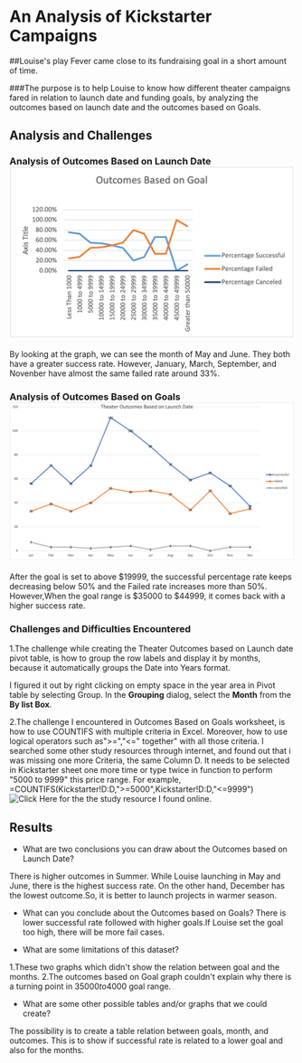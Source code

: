 # An Analysis of Kickstarter Campaigns

##Louise's play Fever came close to its fundraising goal in a short amount of time.


###The purpose is to help Louise to know how different theater campaigns fared in relation to launch date and funding goals, by analyzing the outcomes based on launch date and the outcomes based on Goals.
## Analysis and Challenges

### Analysis of Outcomes Based on Launch Date ![Click Image](resources/Outcomes_vs_Goals.png)
By looking at the graph, we can see the month of May and June. They both  have a greater success rate. However, January, March, September, and Novenber have almost the same failed rate around 33%.



### Analysis of Outcomes Based on Goals  ![Click Image](resources/Theater_Outcomes_vs_Launch.png)
After the goal is set to above $19999, the successful percentage rate keeps decreasing below 50% and the Failed rate increases more than 50%.  However,When the goal range is $35000 to $44999, it comes back with a higher success rate.

### Challenges and Difficulties Encountered

1.The challenge while creating the Theater Outcomes based on  Launch date pivot table, is how to group the row labels and display it by months, because it automatically groups the Date into Years format.

I figured it out by right clicking on empty space in the year area in Pivot table by selecting Group. In the **Grouping** dialog, select the **Month** from the **By list Box**.

2.The challenge I encountered in Outcomes Based on Goals worksheet, is how to use COUNTIFS with multiple criteria in Excel. Moreover, how to use logical operators such as">=","<=" together" with all those criteria.  I searched some other study resources through internet, and found out that i was missing one more Criteria, the same Column D. It needs to be selected in Kickstarter sheet one more time or type twice in function to perform "5000 to 9999" this price range.
For example,  =COUNTIFS(Kickstarter!D:D,">=5000",Kickstarter!D:D,"<=9999")
![Click Here](https://www.ablebits.com/office-addins-blog/2014/07/10/excel-countifs-multiple-criteria/comment-page-2/) for the the study resource I found online.

## Results

- What are two conclusions you can draw about the Outcomes based on Launch Date?

There is higher outcomes in Summer. While Louise launching in May and June, there is the highest success rate. 
On the other hand, December has the lowest outcome.So, it is better to launch projects in warmer season.


- What can you conclude about the Outcomes based on Goals?
There is lower successful rate followed with higher goals.If Louise set the goal too high, there will be more fail cases. 

- What are some limitations of this dataset?

1.These two graphs which didn't show the relation between goal and the months.
2.The outcomes based on Goal graph couldn't explain why there is a turning point in $35000 to$4000 goal range.

- What are some other possible tables and/or graphs that we could create?

The possibility is to create a table relation between goals, month, and outcomes. This is to show if successful rate is related to a lower goal and also for the months.
